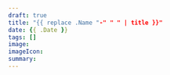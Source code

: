 ```yaml
---
draft: true
title: "{{ replace .Name "-" " " | title }}"
date: {{ .Date }}
tags: []
image:
imageIcon:
summary:
---
```

